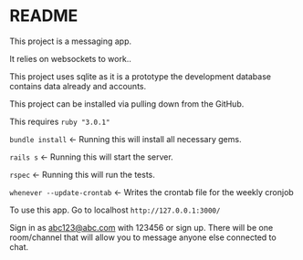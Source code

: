 # README

This project is a messaging app.

It relies on websockets to work..

This project uses sqlite as it is a prototype the development database contains data already and accounts.

This project can be installed via pulling down from the GitHub.

This requires `ruby "3.0.1"`

`bundle install` <- Running this will install all necessary gems.

`rails s` <- Running this will start the server.

`rspec` <- Running this will run the tests.

`whenever --update-crontab` <- Writes the crontab file for the weekly cronjob

To use this app. Go to localhost `http://127.0.0.1:3000/`

Sign in as abc123@abc.com with 123456 or sign up. There will be one room/channel that will allow you to message 
anyone else connected to chat.


